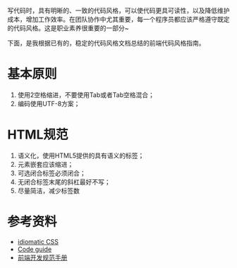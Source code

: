<style>
body {
  padding: 20px 0;
}
</style>

写代码时，具有明晰的、一致的代码风格，可以使代码更具可读性，以及降低维护成本，增加工作效率。在团队协作中尤其重要，每一个程序员都应该严格遵守既定的代码风格。这是职业素养很重要的一部分~

下面，是我根据已有的，稳定的代码风格文档总结的前端代码风格指南。

# 基本原则

1. 使用2空格缩进，不要使用Tab或者Tab空格混合；
2. 编码使用UTF-8方案；

# HTML规范

1. 语义化，使用HTML5提供的具有语义的标签；
2. 元素嵌套应该缩进；
3. 可选闭合标签必须闭合；
4. 无闭合标签末尾的斜杠最好不写；
5. 尽量简洁，减少标签数

# 参考资料

- [idiomatic CSS](https://github.com/necolas/idiomatic-css)
- [Code guide](http://codeguide.co/)
- [前端开发规范手册](http://zhibimo.com/read/Ashu/front-end-style-guide/index.html)
